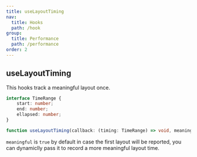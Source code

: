 ```yaml
---
title: useLayoutTiming
nav:
  title: Hooks
  path: /hook
group:
  title: Performance
  path: /performance
order: 2
---
```


## useLayoutTiming

This hooks track a meaningful layout once.

```typescript
interface TimeRange {
    start: number;
    end: number;
    ellapsed: number;
}

function useLayoutTiming(callback: (timing: TimeRange) => void, meaningful?: boolean): void
```

`meaningful` is `true` by default in case the first layout will be reported,
you can dynamiclly pass it to record a more meaningful layout time.

<code src="./demo/useLayoutTiming.tsx">